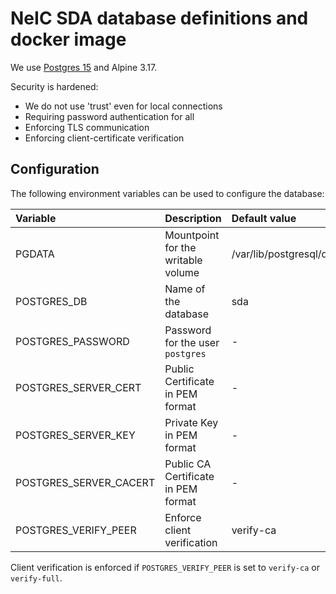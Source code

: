# NeIC SDA database definitions and docker image

We use
[Postgres 15](https://github.com/docker-library/postgres/tree/master/15/alpine)
and Alpine 3.17.

Security is hardened:

- We do not use 'trust' even for local connections
- Requiring password authentication for all
- Enforcing TLS communication
- Enforcing client-certificate verification

## Configuration

The following environment variables can be used to configure the database:

| Variable               | Description                         | Default value            |
| :--------------------- | :---------------------------------- | :----------------------- |
| PGDATA                 | Mountpoint for the writable volume  | /var/lib/postgresql/data |
| POSTGRES_DB            | Name of the database                | sda                      |
| POSTGRES_PASSWORD      | Password for the user `postgres`    | -                        |
| POSTGRES_SERVER_CERT   | Public Certificate in PEM format    | -                        |
| POSTGRES_SERVER_KEY    | Private Key in PEM format           | -                        |
| POSTGRES_SERVER_CACERT | Public CA Certificate in PEM format | -                        |
| POSTGRES_VERIFY_PEER   | Enforce client verification         | verify-ca                |

Client verification is enforced if `POSTGRES_VERIFY_PEER` is set to `verify-ca` or `verify-full`.
